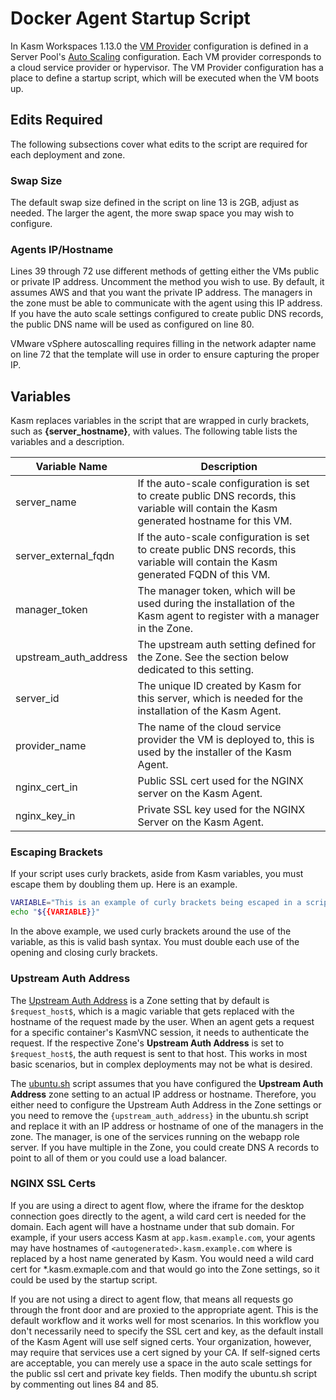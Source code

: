 # Docker Agent Startup Script
In Kasm Workspaces 1.13.0 the [VM Provider](https://www.kasmweb.com/docs/latest/guide/compute/pools.html#vm-provider-configs) configuration is defined in a Server Pool's [Auto Scaling](https://www.kasmweb.com/docs/latest/guide/compute/pools.html#autoscale-configurations) configuration. Each VM provider corresponds to a cloud service provider or hypervisor. The VM Provider configuration has a place to define a startup script, which will be executed when the VM boots up. 

## Edits Required
The following subsections cover what edits to the script are required for each deployment and zone.

### Swap Size
The default swap size defined in the script on line 13 is 2GB, adjust as needed. The larger the agent, the more swap space you may wish to configure.

### Agents IP/Hostname
Lines 39 through 72 use different methods of getting either the VMs public or private IP address. Uncomment the method you wish to use. By default, it assumes AWS and that you want the private IP address. The managers in the zone must be able to communicate with the agent using this IP address. If you have the auto scale settings configured to create public DNS records, the public DNS name will be used as configured on line 80.

VMware vSphere autoscalling requires filling in the network adapter name on line 72 that the template will use in order to ensure capturing the proper IP.

## Variables

Kasm replaces variables in the script that are wrapped in curly brackets, such as **{server_hostname}**, with values. The following table lists the variables and a description.

| Variable Name      | Description                              |
| ------------------ | ---------------------------------------- |
| server_name      | If the auto-scale configuration is set to create public DNS records, this variable will contain the Kasm generated hostname for this VM. |
| server_external_fqdn | If the auto-scale configuration is set to create public DNS records, this variable will contain the Kasm generated FQDN of this VM. |
| manager_token   | The manager token, which will be used during the installation of the Kasm agent to register with a manager in the Zone. |
| upstream_auth_address | The upstream auth setting defined for the Zone. See the section below dedicated to this setting. |
| server_id | The unique ID created by Kasm for this server, which is needed for the installation of the Kasm Agent. |
| provider_name | The name of the cloud service provider the VM is deployed to, this is used by the installer of the Kasm Agent. |
| nginx_cert_in | Public SSL cert used for the NGINX server on the Kasm Agent. |
| nginx_key_in | Private SSL key used for the NGINX Server on the Kasm Agent.  |

### Escaping Brackets
If your script uses curly brackets, aside from Kasm variables, you must escape them by doubling them up. Here is an example.

```bash
VARIABLE="This is an example of curly brackets being escaped in a script."
echo "${{VARIABLE}}"
```

In the above example, we used curly brackets around the use of the variable, as this is valid bash syntax. You must double each use of the opening and closing curly brackets.

### Upstream Auth Address
The [Upstream Auth Address](https://www.kasmweb.com/docs/latest/guide/zones/deployment_zones.html#configuring-deployment-zones) is a Zone setting that by default is `$request_host$`, which is a magic variable that gets replaced with the hostname of the request made by the user. When an agent gets a request for a specific container's KasmVNC session, it needs to authenticate the request. If the respective Zone's **Upstream Auth Address** is set to `$request_host$`, the auth request is sent to that host. This works in most basic scenarios, but in complex deployments may not be what is desired.

The [ubuntu.sh](./ubuntu.sh) script assumes that you have configured the **Upstream Auth Address** zone setting to an actual IP address or hostname. Therefore, you either need to configure the Upstream Auth Address in the Zone settings or you need to remove the `{upstream_auth_address}` in the ubuntu.sh script and replace it with an IP address or hostname of one of the managers in the zone. The manager, is one of the services running on the webapp role server. If you have multiple in the Zone, you could create DNS A records to point to all of them or you could use a load balancer.

### NGINX SSL Certs
If you are using a direct to agent flow, where the iframe for the desktop connection goes directly to the agent, a wild card cert is needed for the domain. Each agent will have a hostname under that sub domain. For example, if your users access Kasm at `app.kasm.example.com`, your agents may have hostnames of `<autogenerated>.kasm.example.com` where <autogenerated> is replaced by a host name generated by Kasm. You would need a wild card cert for *.kasm.exmaple.com and that would go into the Zone settings, so it could be used by the startup script.

If you are not using a direct to agent flow, that means all requests go through the front door and are proxied to the appropriate agent. This is the default workflow and it works well for most scenarios. In this workflow you don't necessarily need to specify the SSL cert and key, as the default install of the Kasm Agent will use self signed certs. Your organization, however, may require that services use a cert signed by your CA. If self-signed certs are acceptable, you can merely use a space in the auto scale settings for the public ssl cert and private key fields. Then modify the ubuntu.sh script by commenting out lines 84 and 85.
